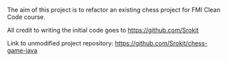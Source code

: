The aim of this project is to refactor an existing chess project for FMI Clean Code course.

All credit to writing the initial code goes to https://github.com/Srokit 

Link to unmodified project repository: https://github.com/Srokit/chess-game-java
